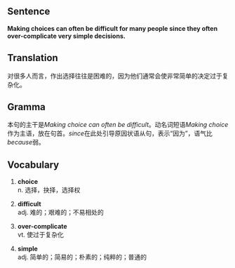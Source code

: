 ## Sentence

**Making choices can often be difficult for many people since they often over-complicate very simple decisions.**

## Translation

对很多人而言，作出选择往往是困难的，因为他们通常会使非常简单的决定过于复杂化。    

## Gramma     

本句的主干是*Making choice can often be difficult*。动名词短语*Making choice*作为主语，放在句首。*since*在此处引导原因状语从句，表示“因为”，语气比*because*弱。

## Vocabulary   

1. **choice**     
n. 选择，抉择，选择权       

2. **difficult**      
adj. 难的；艰难的；不易相处的        

3. **over-complicate**      
vt. 使过于复杂化       

4. **simple**      
adj. 简单的；简易的；朴素的；纯粹的；普通的      

